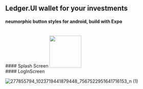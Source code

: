 ﻿## Ledger.UI wallet for your investments  
 #### neumorphic button styles for android, build with Expo  
 
 </br>
 #### Splash Screen 


<img src="https://user-images.githubusercontent.com/62243649/162206032-ffc936ae-9163-4c04-9798-52d90f0f1ac1.png" width="100" height="100">
</br>
#### LogInScreen

![277855794_1023719441879448_7567522951641716153_n (1)](https://user-images.githubusercontent.com/62243649/162206039-cabf1317-7a0b-430b-bba8-90f1d125ff9e.png )

